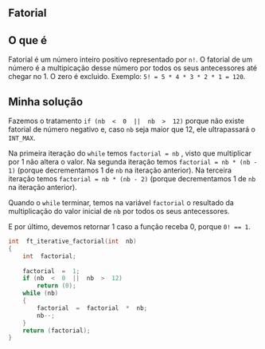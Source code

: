 ## Fatorial

## O que é

Fatorial é um número inteiro positivo representado por `n!`. O fatorial de um número é a multipicação desse número por todos os seus antecessores até chegar no 1. O zero é excluido. Exemplo: `5! = 5 * 4 * 3 * 2 * 1 = 120`.

## Minha solução
Fazemos o tratamento `if (nb  <  0  ||  nb  >  12)` porque não existe fatorial de número negativo e, caso `nb` seja maior que 12, ele ultrapassará o `INT_MAX`. 

Na primeira iteração do `while` temos  `factorial = nb` , visto que multiplicar por 1 não altera o valor. Na segunda iteração temos `factorial = nb * (nb - 1)`  (porque decrementamos 1 de `nb` na iteração anterior). Na terceira iteração temos `factorial = nb * (nb - 2)` (porque decrementamos 1 de `nb` na iteração anterior). 

Quando o  `while` terminar, temos na variável `factorial` o resultado da multiplicação do valor inicial de `nb` por todos os seus antecessores.

E por último, devemos retornar 1 caso a função receba 0, porque `0! == 1`.

```c
int  ft_iterative_factorial(int  nb)
{
	int  factorial;
	
	factorial  =  1;
	if (nb  <  0  ||  nb  >  12)
		return (0);
	while (nb)
	{
		factorial  =  factorial  *  nb;
		nb--;
	}
	return (factorial);
}
```
